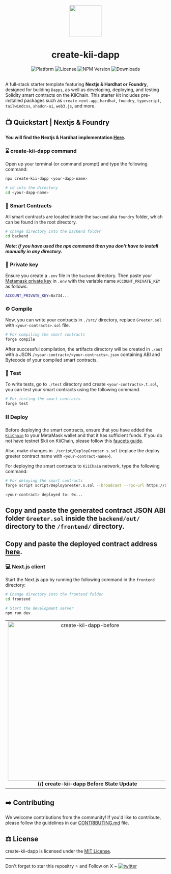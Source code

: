 <p align="center">
    <img align="center" src="https://i.ibb.co/zbFTJSX/kii.webp" width="100"></img>
</p>

<h1 align="center">create-kii-dapp</h1>

<div align="center">
    <img src="https://img.shields.io/badge/platform-KiiChain-purple.svg?style=flat-square" alt="Platform">
    <img src="https://img.shields.io/github/license/asharibali/create-kii-dapp-foundry?color=purple&style=flat-square " alt="License">
    <img src="https://img.shields.io/npm/v/create-kii-dapp?color=purple" alt="NPM Version">
    <img src="https://img.shields.io/npm/dm/create-kii-dapp?color=purple" alt="Downloads">
</div><br>

A full-stack starter template featuring **Nextjs & Hardhat or Foundry**, designed for building `Dapps`, as well as developing, deploying, and testing Solidity smart contracts on the KiiChain. This starter kit includes pre-installed packages such as `create-next-app`, `hardhat`, `foundry`, `typescript`, `tailwindcss`, `shadcn-ui`, `web3.js`, and more.

## 📺 Quickstart | Nextjs & Foundry

**You will find the Nextjs & Hardhat implementation [Here](https://github.com/AsharibAli/create-kii-dapp-hardhat).**

<div align="center">
</div>

### ⌛️ create-kii-dapp command

Open up your terminal (or command prompt) and type the following command:

```sh
npx create-kii-dapp <your-dapp-name>

# cd into the directory
cd <your-dapp-name>
```

### 📜 Smart Contracts

All smart contracts are located inside the `backend` aka `foundry` folder, which can be found in the root directory.

```sh
# change directory into the backend folder
cd backend
```

***Note: If you have used the npx command then you don't have to install manually in any directory.***

### 🔑 Private key

Ensure you create a `.env` file in the `backend` directory. Then paste your [Metamask private key](https://metamask.zendesk.com/hc/en-us/articles/360015289632-How-to-export-an-account-s-private-key) in `.env` with the variable name `ACCOUNT_PRIVATE_KEY` as follows:

```sh
ACCOUNT_PRIVATE_KEY=0x734...
```

### ⚙️ Compile

Now, you can write your contracts in `./src/` directory, replace `Greeter.sol` with `<your-contracts>.sol` file.

```sh
# For compiling the smart contracts
forge compile
```

After successful compilation, the artifacts directory will be created in `./out` with a JSON `/<your-contract>/<your-contracts>.json` containing ABI and Bytecode of your compiled smart contracts.

### 🧪 Test

To write tests, go to `./test` directory and create `<your-contracts>.t.sol`, you can test your smart contracts using the following command.

```sh
# For testing the smart contracts
forge test
```


### ⛓️ Deploy

Before deploying the smart contracts, ensure that you have added the [`KiiChain`](https://docs.kiiglobal.io/docsgetting-started) to your MetaMask wallet and that it has sufficient funds. If you do not have testnet $kii on KiiChain, please follow this [faucets guide](https://app.kiichain.io/wallet/accounts).

Also, make changes in `./script/DeployGreeter.s.sol` (replace the deploy greeter contract name with `<your-contract-name>`).

For deploying the smart contracts to `KiiChain` network, type the following command:

```sh
# For deloying the smart contracts
forge script script/DeployGreeter.s.sol --broadcast --rpc-url https://a.sentry.testnet.kiivalidator.com:8645/ --gas-limit 30000000 --with-gas-price 5gwei --skip-simulation
```

```sh
<your-contract> deployed to: 0x...
```

## **Copy and paste the generated contract JSON ABI folder `Greeter.sol` inside the `backend/out/` directory to the `/frontend/` directory.**

## **Copy and paste the deployed contract address [here](https://github.com/AsharibAli/create-kii-dapp-foundry/blob/main/frontend/app/page.tsx#L37).**

### 💻 Next.js client

Start the Next.js app by running the following command in the `frontend` directory:

```sh
# Change directory into the frontend folder 
cd frontend

# Start the development server
npm run dev
```

<table align="center">
  <tr>
    <td align="center">
      <img src="https://i.ibb.co/Lx35wHy/before-state-update.png" alt="create-kii-dapp-before" width="500"/>
      <b>(/) create-kii-dapp Before State Update</b>
    </td>
    <td align="center">
      <img src="https://i.ibb.co/HD2DFQr/after-state-update.png" alt="create-kii-dapp-after" width="500"/>
      <b>(/) create-kii-dapp After State Update</b>
    </td>
  </tr>
</table>

## ➡️ Contributing

We welcome contributions from the community! If you'd like to contribute, please follow the guidelines in our [CONTRIBUTING.md](https://github.com/AsharibAli/create-kii-dapp-foundry/blob/main/CONTRIBUTING.md) file.


## ⚖️ License

create-kii-dapp is licensed under the [MIT License](https://github.com/AsharibAli/create-kii-dapp-foundry/blob/main/LICENSE.md).

<hr>
Don't forget to star this repositry ⭐️ and Follow on X ~ <a href="https://twitter.com/0xAsharib" target="_blank"><img src="https://img.shields.io/twitter/follow/0xAsharib?style=social" alt="twitter" /></a>
